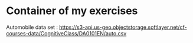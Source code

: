 # Container of my exercises
Automobile data set : https://s3-api.us-geo.objectstorage.softlayer.net/cf-courses-data/CognitiveClass/DA0101EN/auto.csv
